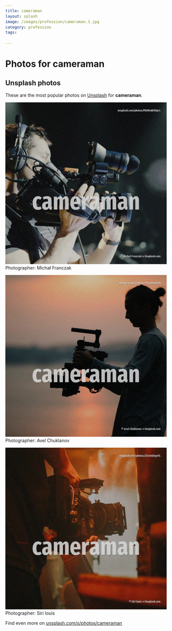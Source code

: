 ```yaml
---
title: cameraman
layout: splash
image: /images/profession/cameraman.1.jpg
category: profession
tags:

---
```

# Photos for cameraman
 
## Unsplash photos
These are the most popular photos on [Unsplash](https://unsplash.com) for **cameraman**.
 
![cameraman](/images/profession/cameraman.1.jpg)
Photographer:  Michał Franczak
 
![cameraman](/images/profession/cameraman.2.jpg)
Photographer:  Avel Chuklanov
 
![cameraman](/images/profession/cameraman.3.jpg)
Photographer:  Siri louis
 
Find even more on [unsplash.com/s/photos/cameraman](https://unsplash.com/s/photos/cameraman)
 
